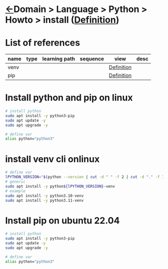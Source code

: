 <head><link rel="stylesheet" href="../../../../md.css"/><script src="../../../../md.js"></script></head>


[//]: #(Reference)
[Repo_Readme]:    ../list/object_list.md
[Item_Whatis]:   ../whatis/install_whatis.md

[Venv_Whatis]:    ../whatis/venv_whatis.md
[Pip_Whatis]:     ../whatis/pip_whatis.md

# [&larr;][Repo_Readme]Domain > Language > Python > Howto > install ([Definition][Item_Whatis])

# List of references

|name|type|learning path|sequence|view|desc|
|-|-|-|-|-|-|
|venv||||[Definition][Venv_Whatis]|
|pip||||[Definition][pip_Whatis]|


# Install python and pip on linux

```bash
# install python
sudo apt install -y python3-pip
sudo apt update -y
sudo apt upgrade -y

# define var
alias python="python3"
```

# install venv cli onlinux 
```bash
# define var
lPYTHON_VERSION="$(python --version | cut -d " " -f 2 | cut -d "." -f 1-2)"
# generic
sudo apt install -y python${lPYTHON_VERSION}-venv
# example
sudo apt install -y python3.10-venv
sudo apt install -y python3.11-venv
```
# Install pip on ubuntu 22.04
```bash
# install python
sudo apt install -y python3-pip
sudo apt update -y
sudo apt upgrade -y

# define var
alias python="python3"
```
